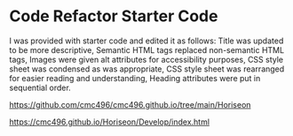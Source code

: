 # Code Refactor Starter Code
I was provided with starter code and edited it as follows:
Title was updated to be more descriptive,
Semantic HTML tags replaced non-semantic HTML tags,
Images were given alt attributes for accessibility purposes,
CSS style sheet was condensed as was appropriate,
CSS style sheet was rearranged for easier reading and understanding,
Heading attributes were put in sequential order.

https://github.com/cmc496/cmc496.github.io/tree/main/Horiseon

https://cmc496.github.io/Horiseon/Develop/index.html

